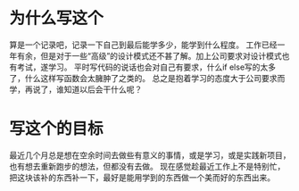 # 为什么写这个
算是一个记录吧，记录一下自己到最后能学多少，能学到什么程度。
工作已经一年有余，但是对于一些“高级”的设计模式还不甚了解。加上公司要求对设计模式也有考试，遂学习。
平时写代码的说话也会对自己有要求，什么if else写的太多了，什么这样写函数会太臃肿了之类的。
总之是抱着学习的态度大于公司要求而学，再说了，谁知道以后会干什么呢？
# 写这个的目标
最近几个月总是想在空余时间去做些有意义的事情，或是学习，或是实践新项目，也有想去重新跑步的想法，但都没有去做。
现在感觉趁最近工作上不是特别忙，把这块该补的东西补一下，最好是能用学到的东西做一个美而好的东西出来。
